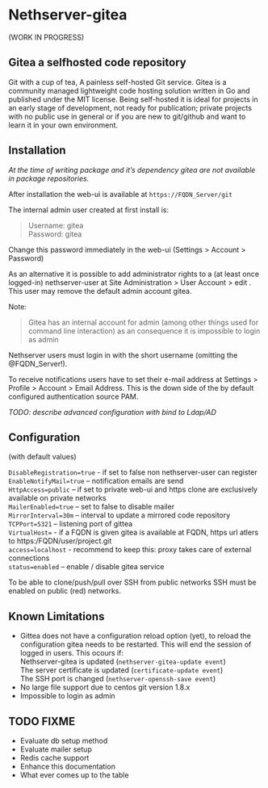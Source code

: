 Nethserver-gitea
=====================================

(WORK IN PROGRESS)

Gitea a selfhosted code repository
-------------------------------------

Git with a cup of tea, A painless self-hosted Git service. Gitea is a community managed lightweight code hosting solution written in Go and published under the MIT license. 
Being self-hosted it is ideal for projects in an early stage of development, not ready for publication; private projects with no public use in general or if you are new to git/github and want to learn it in your own environment.

Installation
------------

_At the time of writing package and it’s dependency gitea are not available in package repositories._  

 After installation the web-ui is available at `https://FQDN_Server/git` 

The internal admin user created at first install is:

> Username: gitea  
> Password: gitea  

Change this password immediately in the web-ui (Settings > Account > Password)

As an alternative it is possible to add administrator rights  to a (at least once logged-in) nethserver-user at Site Administration > User Account > edit . This user may remove the default admin account gitea.

Note:
> Gitea has an internal account for admin (among other things used for command line interaction) as an consequence it is impossible to login as admin

Nethserver users must login in with the short username (omitting the @FQDN_Server!).  

To receive notifications users have to set their e-mail address at Settings > Profile > Account > Email Address. This is the down side of the by default configured authentication source PAM.  

_TODO: describe advanced configuration with bind to  Ldap/AD_

Configuration
-------------

(with default values)

`DisableRegistration=true` - if set to false non nethserver-user can register  
`EnableNotifyMail=true` – notification emails are send  
`HttpAccess=public` – if set to private web-ui and https clone are exclusively available on private networks  
`MailerEnabled=true` – set to false to disable mailer  
`MirrorInterval=30m` – interval to update a mirrored code repository  
`TCPPort=5321` – listening port of gittea  
`VirtualHost=` - if a FQDN is given gitea is available at FQDN, https url atlers to https:/FQDN/user/project.git  
`access=localhost` - recommend to keep this:  proxy takes care of external connections  
`status=enabled` – enable / disable gitea service  

To be able to clone/push/pull over SSH from public networks SSH must be enabled on public (red) networks. 

Known Limitations
-----------------

* Gittea does not have a configuration reload option (yet), to reload the configuration gitea needs to be restarted. This will end the session of logged in users.
This ocours if:  
Nethserver-gitea is updated (`nethserver-gitea-update event`)  
The server certificate is updated (`certificate-update event`)  
The SSH port is changed (`nethserver-openssh-save event`)  
* No large file support due to centos git version 1.8.x  
* Impossible to login as admin  

TODO FIXME
----------

* Evaluate db setup method
* Evaluate mailer setup
* Redis cache support
* Enhance this documentation
* What ever comes up to the table

